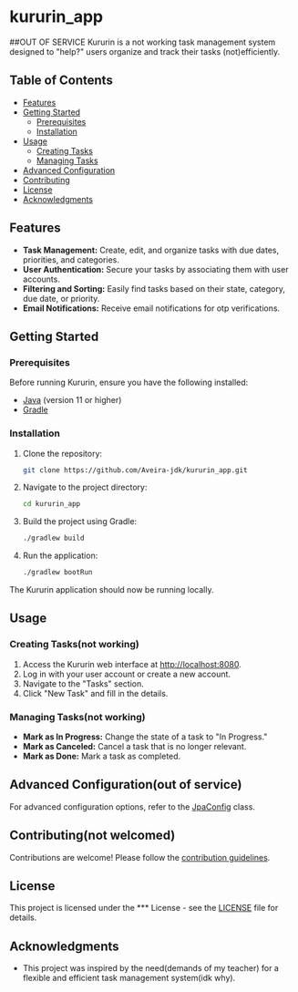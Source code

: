 # kururin_app

##OUT OF SERVICE
Kururin is a not working task management system designed to "help?" users organize and track their tasks (not)efficiently.

## Table of Contents
- [Features](#features)
- [Getting Started](#getting-started)
  - [Prerequisites](#prerequisites)
  - [Installation](#installation)
- [Usage](#usage)
  - [Creating Tasks](#creating-tasks)
  - [Managing Tasks](#managing-tasks)
- [Advanced Configuration](#advanced-configuration)
- [Contributing](#contributing)
- [License](#license)
- [Acknowledgments](#acknowledgments)

## Features

- **Task Management:** Create, edit, and organize tasks with due dates, priorities, and categories.
- **User Authentication:** Secure your tasks by associating them with user accounts.
- **Filtering and Sorting:** Easily find tasks based on their state, category, due date, or priority.
- **Email Notifications:** Receive email notifications for otp verifications.

## Getting Started

### Prerequisites

Before running Kururin, ensure you have the following installed:

- [Java](https://www.java.com/) (version 11 or higher)
- [Gradle](https://gradle.org/)

### Installation

1. Clone the repository:

    ```bash
    git clone https://github.com/Aveira-jdk/kururin_app.git
    ```

2. Navigate to the project directory:

    ```bash
    cd kururin_app
    ```

3. Build the project using Gradle:

    ```bash
    ./gradlew build
    ```

4. Run the application:

    ```bash
    ./gradlew bootRun
    ```

The Kururin application should now be running locally.

## Usage

### Creating Tasks(not working)

1. Access the Kururin web interface at [http://localhost:8080](http://localhost:8080).
2. Log in with your user account or create a new account.
3. Navigate to the "Tasks" section.
4. Click "New Task" and fill in the details.

### Managing Tasks(not working)

- **Mark as In Progress:** Change the state of a task to "In Progress."
- **Mark as Canceled:** Cancel a task that is no longer relevant.
- **Mark as Done:** Mark a task as completed.

## Advanced Configuration(out of service)

For advanced configuration options, refer to the [JpaConfig](src/main/java/herta/kuru_kuru/kururin/config/JpaConfig.java) class.

## Contributing(not welcomed)

Contributions are welcome! Please follow the [contribution guidelines](CONTRIBUTING.md).

## License

This project is licensed under the *** License - see the [LICENSE](LICENSE) file for details.

## Acknowledgments

- This project was inspired by the need(demands of my teacher) for a flexible and efficient task management system(idk why).

